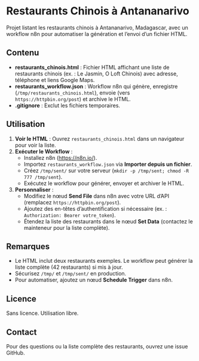 # Restaurants Chinois à Antananarivo

Projet listant les restaurants chinois à Antananarivo, Madagascar, avec un workflow n8n pour automatiser la génération et l’envoi d’un fichier HTML.

## Contenu
- **restaurants_chinois.html** : Fichier HTML affichant une liste de restaurants chinois (ex. : Le Jasmin, O Loft Chinois) avec adresse, téléphone et liens Google Maps.
- **restaurants_workflow.json** : Workflow n8n qui génère, enregistre (`/tmp/restaurants_chinois.html`), envoie (vers `https://httpbin.org/post`) et archive le HTML.
- **.gitignore** : Exclut les fichiers temporaires.

## Utilisation
1. **Voir le HTML** : Ouvrez `restaurants_chinois.html` dans un navigateur pour voir la liste.
2. **Exécuter le Workflow** :
   - Installez n8n (https://n8n.io/).
   - Importez `restaurants_workflow.json` via **Importer depuis un fichier**.
   - Créez `/tmp/sent/` sur votre serveur (`mkdir -p /tmp/sent; chmod -R 777 /tmp/sent`).
   - Exécutez le workflow pour générer, envoyer et archiver le HTML.
3. **Personnaliser** :
   - Modifiez le nœud **Send File** dans n8n avec votre URL d’API (remplacez `https://httpbin.org/post`).
   - Ajoutez des en-têtes d’authentification si nécessaire (ex. : `Authorization: Bearer votre_token`).
   - Étendez la liste des restaurants dans le nœud **Set Data** (contactez le mainteneur pour la liste complète).

## Remarques
- Le HTML inclut deux restaurants exemples. Le workflow peut générer la liste complète (42 restaurants) si mis à jour.
- Sécurisez `/tmp/` et `/tmp/sent/` en production.
- Pour automatiser, ajoutez un nœud **Schedule Trigger** dans n8n.

## Licence
Sans licence. Utilisation libre.

## Contact
Pour des questions ou la liste complète des restaurants, ouvrez une issue GitHub.